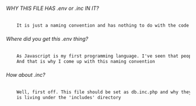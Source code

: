 ###### WHY THIS FILE HAS .env or .inc IN IT?
```html
    It is just a naming convention and has nothing to do with the code
```

###### Where did you get this .env thing?
```html
    As Javascript is my first programming language. I've seen that people are storing SECRET KEYS inside the '.env' file.
    And that is why I come up with this naming convention
```

###### How about .inc?
```html
    Well, first off. This file should be set as db.inc.php and why they are using '.inc' is just a naming convention means to include since this type of file 
    is living under the 'includes' directory
```